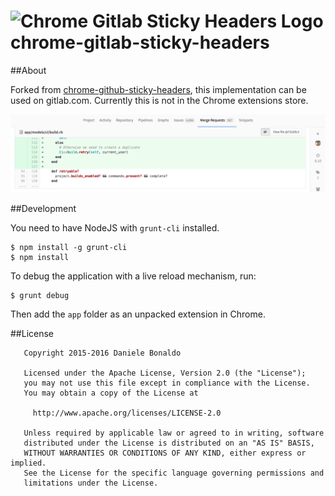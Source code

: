 ![Chrome Gitlab Sticky Headers Logo](app/images/icon-48.png)  chrome-gitlab-sticky-headers
========================


##About

Forked from [chrome-github-sticky-headers](https://github.com/danybony/chrome-github-sticky-headers), this implementation can be used on gitlab.com. Currently this is not in the Chrome extensions store.


![Chrome Gitlab Sticky Headers Screenshot](raw/screenshot-1.png)


##Development

You need to have NodeJS with `grunt-cli` installed.

```shell
$ npm install -g grunt-cli
$ npm install
```

To debug the application with a live reload mechanism, run:

```shell
$ grunt debug
```

Then add the `app` folder as an unpacked extension in Chrome.




##License

```
   Copyright 2015-2016 Daniele Bonaldo

   Licensed under the Apache License, Version 2.0 (the "License");
   you may not use this file except in compliance with the License.
   You may obtain a copy of the License at

     http://www.apache.org/licenses/LICENSE-2.0

   Unless required by applicable law or agreed to in writing, software
   distributed under the License is distributed on an "AS IS" BASIS,
   WITHOUT WARRANTIES OR CONDITIONS OF ANY KIND, either express or implied.
   See the License for the specific language governing permissions and
   limitations under the License.

```
